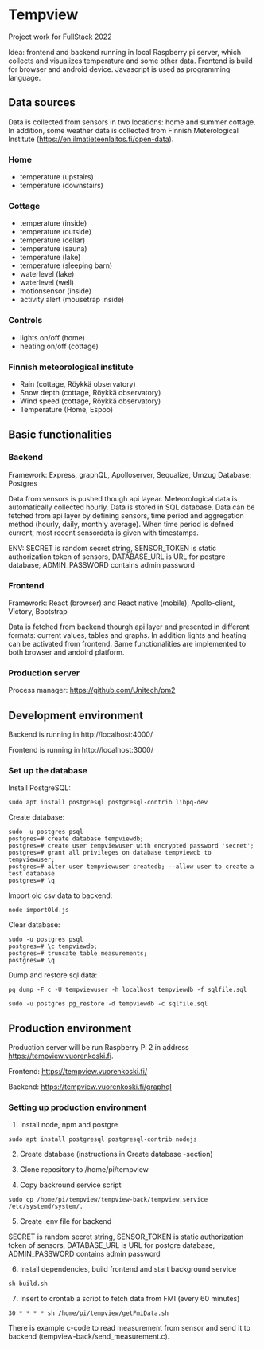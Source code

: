# Tempview

Project work for FullStack 2022

Idea: frontend and backend running in local Raspberry pi server, which collects and visualizes temperature and some other data. Frontend is build for browser and android device. Javascript is used as programming language.

## Data sources

Data is collected from sensors in two locations: home and summer cottage. In addition, some weather data is collected from Finnish Meterological Institute (https://en.ilmatieteenlaitos.fi/open-data).

### Home

- temperature (upstairs)
- temperature (downstairs)

### Cottage

- temperature (inside)
- temperature (outside)
- temperature (cellar)
- temperature (sauna)
- temperature (lake)
- temperature (sleeping barn)
- waterlevel (lake)
- waterlevel (well)
- motionsensor (inside)
- activity alert (mousetrap inside)

### Controls

- lights on/off (home)
- heating on/off (cottage)

### Finnish meteorological institute

- Rain (cottage, Röykkä observatory)
- Snow depth (cottage, Röykkä observatory)
- Wind speed (cottage, Röykkä observatory)
- Temperature (Home, Espoo)

## Basic functionalities

### Backend

Framework: Express, graphQL, Apolloserver, Sequalize, Umzug
Database: Postgres

Data from sensors is pushed though api layear. Meteorological data is automatically collected hourly. Data is stored in SQL database. Data can be fetched from api layer by defining sensors, time period and aggregation method (hourly, daily, monthly average). When time period is defned current, most recent sensordata is given with timestamps.

ENV: SECRET is random secret string, SENSOR_TOKEN is static authorization token of sensors, DATABASE_URL is URL for postgre database, ADMIN_PASSWORD contains admin password

### Frontend

Framework: React (browser) and React native (mobile), Apollo-client, Victory, Bootstrap

Data is fetched from backend thourgh api layer and presented in different formats: current values, tables and graphs. In addition lights and heating can be activated from frontend. Same functionalities are implemented to both browser and andoird platform.

### Production server

Process manager: https://github.com/Unitech/pm2

## Development environment

Backend is running in http://localhost:4000/

Frontend is running in http://localhost:3000/

### Set up the database

Install PostgreSQL:

```
sudo apt install postgresql postgresql-contrib libpq-dev
```

Create database:

```
sudo -u postgres psql
postgres=# create database tempviewdb;
postgres=# create user tempviewuser with encrypted password 'secret';
postgres=# grant all privileges on database tempviewdb to tempviewuser;
postgres=# alter user tempviewuser createdb; --allow user to create a test database
postgres=# \q
```

Import old csv data to backend:

```
node importOld.js
```

Clear database:

```
sudo -u postgres psql
postgres=# \c tempviewdb;
postgres=# truncate table measurements;
postgres=# \q
```

Dump and restore sql data:

```
pg_dump -F c -U tempviewuser -h localhost tempviewdb -f sqlfile.sql

sudo -u postgres pg_restore -d tempviewdb -c sqlfile.sql

```

## Production environment

Production server will be run Raspberry Pi 2 in address https://tempview.vuorenkoski.fi.

Frontend: https://tempview.vuorenkoski.fi/

Backend: https://tempview.vuorenkoski.fi/graphql

### Setting up production environment

1. Install node, npm and postgre

```
sudo apt install postgresql postgresql-contrib nodejs
```

2. Create database (instructions in Create database -section)

3. Clone repository to /home/pi/tempview

4. Copy backround service script

```
sudo cp /home/pi/tempview/tempview-back/tempview.service /etc/systemd/system/.
```

5. Create .env file for backend

SECRET is random secret string, SENSOR_TOKEN is static authorization token of sensors, DATABASE_URL is URL for postgre database, ADMIN_PASSWORD contains admin password

6. Install dependencies, build frontend and start background service

```
sh build.sh
```

7. Insert to crontab a script to fetch data from FMI (every 60 minutes)

```
30 * * * * sh /home/pi/tempview/getFmiData.sh
```

There is example c-code to read measurement from sensor and send it to backend (tempview-back/send_measurement.c).
